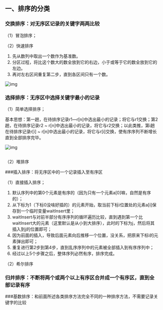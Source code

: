 ## 一、排序的分类

### 交换排序：对无序区记录的关键字两两比较

（1）冒泡排序；

（2）快速排序

1. 先从数列中取出一个数作为基准数。
2. 分区过程，将比这个数大的数全放到它的右边，小于或等于它的数全放到它的左边。
3. 再对左右区间重复第二步，直到各区间只有一个数。

![img](https://img-blog.csdn.net/20170731201511649?watermark/2/text/aHR0cDovL2Jsb2cuY3Nkbi5uZXQvTXJMZXZvNTIw/font/5a6L5L2T/fontsize/400/fill/I0JBQkFCMA==/dissolve/70/gravity/SouthEast)





### 选择排序：无序区中选择关键字最小的记录

（1）简单选择排序；

  基本思想：第一趟，在待排序记录r1—r[n]中选出最小的记录；将它与r1交换；第2趟，在待排序记录r2 ~ r[n]中选出最小的记录，将它与r2交换；以此类推，第i趟在待排序记录r[i] ~ r[n]中选出最小的记录，将它与r[i]交换，使有序序列不断增长直到全部排序完毕。  

![img](https://img-my.csdn.net/uploads/201208/28/1346124560_3555.jpg)

 ```

 ```



（2）堆排序



###插入排序：将无序区中的一个记录插入至有序区

（1）直接插入排序；

1. 默认序列中的第0个元素是有序的（因为只有一个元素a[0]嘛，自然是有序的）；
2. 从下标为1（下标0没啥好插的）的元素开始，取当前下标i位置处的元素a[i]保存到一个临时变量waitInsert里；
3. waitInsert与对前半部分有序序列的循环遍历比较，直到遇到第一个比waitInsert大的元素（这里默认是从小到大排序），此时的下标为j，然后将其插入到j的位置即可；
4. 因为前面的插入，导致后面元素向后推移一个位置，没关系，把原来下标i的元素弹出即可；
5. 重复进行第2步到第4步，直到乱序序列中的元素被全部插入到有序序列中；
6. 经过以上5个步骤之后，整体序列必然有序，排序完成。



 （2）希尔排序



### 归并排序：不断将两个或两个以上有序区合并成一个有序区，直到全部记录有序



###基数排序：和前面所述各类排序方法完全不同的一种排序方法，不需要记录关键字的比较

